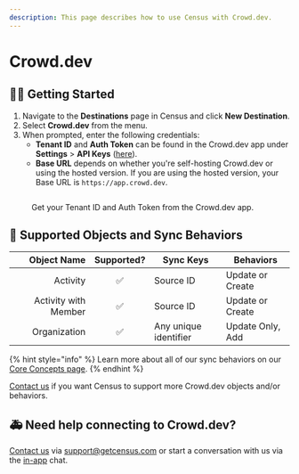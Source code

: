 ```yaml
---
description: This page describes how to use Census with Crowd.dev.
---
```


# Crowd.dev

## 🏃‍♀️ Getting Started

1. Navigate to the **Destinations** page in Census and click **New Destination**.
2. Select **Crowd.dev** from the menu.
3. When prompted, enter the following credentials:
   * **Tenant ID** and **Auth Token** can be found in the Crowd.dev app under **Settings** > **API Keys** ([here](https://app.crowd.dev/settings?activeTab=api-keys)).
   * **Base URL** depends on whether you're self-hosting Crowd.dev or using the hosted version. If you are using the hosted version, your Base URL is `https://app.crowd.dev`.

<figure><img src="../.gitbook/assets/crowd.png" alt=""><figcaption><p>Get your Tenant ID and Auth Token from the Crowd.dev app.</p></figcaption></figure>

## 🔀 Supported Objects and Sync Behaviors <a href="#supported-objects-and-sync-behaviors" id="supported-objects-and-sync-behaviors"></a>

| **Object Name** | **Supported?** | **Sync Keys** | **Behaviors**    |
| --------------: | :------------: | --------------- |------------------|
| Activity | ✅ | Source ID | Update or Create |
| Activity with Member | ✅ | Source ID | Update or Create |
| Organization | ✅ | Any unique identifier | Update Only, Add |

{% hint style="info" %}
Learn more about all of our sync behaviors on our [Core Concepts page](../basics/core-concept/#the-different-sync-behaviors).
{% endhint %}

[Contact us](mailto:support@getcensus.com) if you want Census to support more Crowd.dev objects and/or behaviors.

## 🚑 Need help connecting to Crowd.dev?

[Contact us](mailto:support@getcensus.com) via support@getcensus.com or start a conversation with us via the [in-app](https://app.getcensus.com) chat.
